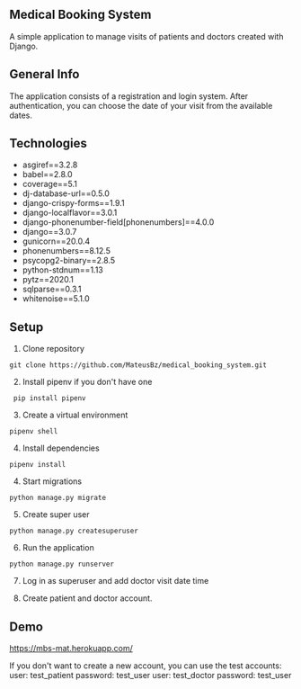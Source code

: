 ## Medical Booking System

A simple application to manage visits of patients and doctors created with Django.

## General Info

The application consists of a registration and login system. 
After authentication, you can choose the date of your visit from the available dates.

## Technologies
* asgiref==3.2.8
* babel==2.8.0
* coverage==5.1
* dj-database-url==0.5.0
* django-crispy-forms==1.9.1
* django-localflavor==3.0.1
* django-phonenumber-field[phonenumbers]==4.0.0
* django==3.0.7
* gunicorn==20.0.4
* phonenumbers==8.12.5
* psycopg2-binary==2.8.5
* python-stdnum==1.13
* pytz==2020.1
* sqlparse==0.3.1
* whitenoise==5.1.0

## Setup

1. Clone repository
```
git clone https://github.com/MateusBz/medical_booking_system.git
```
2. Install pipenv if you don't have one
```
 pip install pipenv
```
3. Create a virtual environment
```
pipenv shell
```
4. Install dependencies

```
pipenv install
```
4.  Start migrations
```
python manage.py migrate
```

5. Create super user
```
python manage.py createsuperuser
```
6. Run the application
```
python manage.py runserver
```
7. Log in as superuser and add doctor visit date time

8. Create patient and doctor account.

## Demo

https://mbs-mat.herokuapp.com/

If you don't want to create a new account, you can use the test accounts:
user: test_patient password: test_user
user: test_doctor password: test_user



